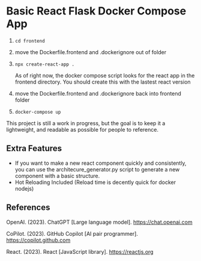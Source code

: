 # Basic React Flask Docker Compose App
1. `cd frontend`
2. move the Dockerfile.frontend and .dockerignore out of folder
3. `npx create-react-app .` 
   
   As of right now, the docker compose script looks for the react app in the frontend  directory. You should create this with the lastest react version
4. move the Dockerfile.frontend and .dockerignore back into frontend folder
5. `docker-compose up`

This project is still a work in progress, but the goal is to keep it a lightweight, and readable as possible for people to reference.

Extra Features
---
- If you want to make a new react component quickly and consistently, you can use the architecure_generator.py script to generate a new component with a basic structure.
- Hot Reloading Included (Reload time is decently quick for docker nodejs)

References 
--- 
OpenAI. (2023). ChatGPT [Large language model]. https://chat.openai.com

CoPilot. (2023). GitHub Copilot [AI pair programmer]. https://copilot.github.com

React. (2023). React [JavaScript library]. https://reactjs.org